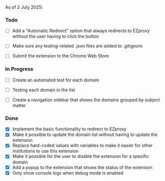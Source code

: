As of 2 July 2025:

### Todo
- [ ] Add a "Automatic Redirect" option that always redirects to EZproxy without the user having to click the button
- [ ] Make sure any testing-related .json files are added to .gitignore
- [ ] Submit the extension to the Chrome Web Store 


### In Progress
- [ ] Create an automated test for each domain
- [ ] Testing each domain in the list
- [ ] Create a navigation sidebar that shows the domains grouped by subject matter


### Done
- [x] Implement the basic functionality to redirect to EZproxy
- [x] Make it possible to update the domain list without having to update the extension
- [x] Replace hard-coded values with variables to make it easier for other institutions to use this extension
- [x] Make it possible for the user to disable the extension for a specific domain
- [x] Add a popup to the extension that shows the status of the extension
- [x] Only show console logs when debug mode is enabled
